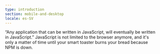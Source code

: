 ```yaml
---
type: introduction
section: mobile-and-desktop
locale: es-SV
---
```

 “Any application that can be written in JavaScript, will eventually be written in JavaScript.”
JavaScript is not limited to the browser anymore, and it's only
a matter of time until your smart toaster burns your bread because NPM is down. 